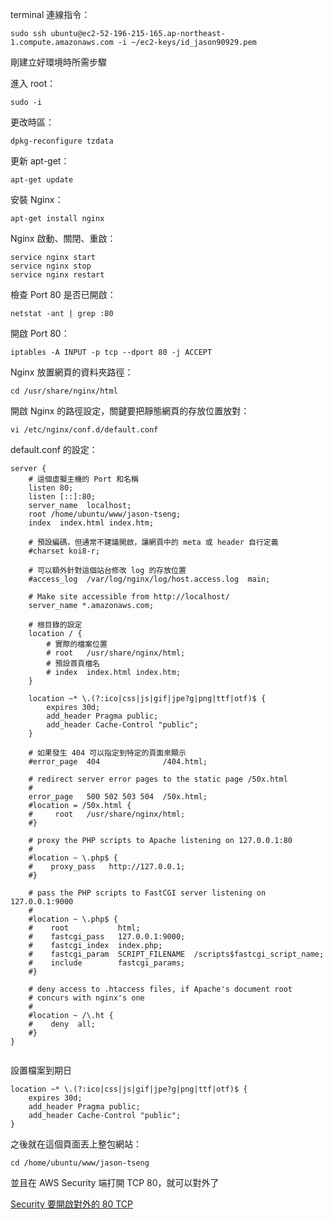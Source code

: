 terminal 連線指令：
```
sudo ssh ubuntu@ec2-52-196-215-165.ap-northeast-1.compute.amazonaws.com -i ~/ec2-keys/id_jason90929.pem
```

剛建立好環境時所需步驟

進入 root：
```
sudo -i
```

更改時區：
```
dpkg-reconfigure tzdata
```

更新 apt-get：
```
apt-get update
```

安裝 Nginx：
```
apt-get install nginx
```

Nginx 啟動、關閉、重啟：
```
service nginx start
service nginx stop
service nginx restart
```

檢查 Port 80 是否已開啟：
```
netstat -ant | grep :80
```

開啟 Port 80：
```
iptables -A INPUT -p tcp --dport 80 -j ACCEPT
```

Nginx 放置網頁的資料夾路徑：
```
cd /usr/share/nginx/html
```

開啟 Nginx 的路徑設定，關鍵要把靜態網頁的存放位置放對：
```
vi /etc/nginx/conf.d/default.conf
```

default.conf 的設定：
```
server {
    # 這個虛擬主機的 Port 和名稱
    listen 80;
    listen [::]:80;
    server_name  localhost;
    root /home/ubuntu/www/jason-tseng;
    index  index.html index.htm;

    # 預設編碼，但通常不建議開啟，讓網頁中的 meta 或 header 自行定義
    #charset koi8-r;

    # 可以額外針對這個站台修改 log 的存放位置
    #access_log  /var/log/nginx/log/host.access.log  main;

    # Make site accessible from http://localhost/
    server_name *.amazonaws.com;

    # 根目錄的設定
    location / {
        # 實際的檔案位置
        # root   /usr/share/nginx/html;
        # 預設首頁檔名
        # index  index.html index.htm;
    }

    location ~* \.(?:ico|css|js|gif|jpe?g|png|ttf|otf)$ {
        expires 30d;
        add_header Pragma public;
        add_header Cache-Control "public";
    }

    # 如果發生 404 可以指定到特定的頁面來顯示
    #error_page  404              /404.html;

    # redirect server error pages to the static page /50x.html
    #
    error_page   500 502 503 504  /50x.html;
    #location = /50x.html {
    #     root   /usr/share/nginx/html;
    #}

    # proxy the PHP scripts to Apache listening on 127.0.0.1:80
    #
    #location ~ \.php$ {
    #    proxy_pass   http://127.0.0.1;
    #}

    # pass the PHP scripts to FastCGI server listening on 127.0.0.1:9000
    #
    #location ~ \.php$ {
    #    root           html;
    #    fastcgi_pass   127.0.0.1:9000;
    #    fastcgi_index  index.php;
    #    fastcgi_param  SCRIPT_FILENAME  /scripts$fastcgi_script_name;
    #    include        fastcgi_params;
    #}

    # deny access to .htaccess files, if Apache's document root
    # concurs with nginx's one
    #
    #location ~ /\.ht {
    #    deny  all;
    #}
}


```



設置檔案到期日
```
location ~* \.(?:ico|css|js|gif|jpe?g|png|ttf|otf)$ {
    expires 30d;
    add_header Pragma public;
    add_header Cache-Control "public";
}
```

之後就在這個頁面丟上整包網站：
```
cd /home/ubuntu/www/jason-tseng
```

並且在 AWS Security 端打開  TCP 80，就可以對外了

[Security 要開啟對外的 80 TCP](http://serverfault.com/questions/471133/deploying-a-static-site-on-aws-ec2-nginx-what-am-i-doing-wrong)
